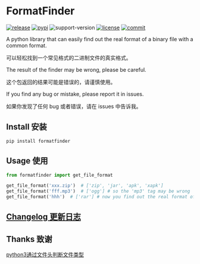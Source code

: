# FormatFinder

[![release](https://github.com/AkagiYui/FormatFinder/workflows/release/badge.svg)](https://github.com/AkagiYui/FormatFinder/actions?query=workflow%3Arelease)  [![pypi](https://img.shields.io/pypi/v/FormatFinder.svg)](https://pypi.org/project/formatfinder/) ![support-version](https://img.shields.io/pypi/pyversions/formatfinder)  [![license](https://img.shields.io/github/license/AkagiYui/FormatFinder)](https://github.com/AkagiYui/FormatFinder/blob/master/LICENSE)  [![commit](https://img.shields.io/github/last-commit/AkagiYui/FormatFinder)](https://github.com/AkagiYui/FormatFinder/commits/master)

A python library that can easily find out the real format of a binary file with a common format.

可以轻松找到一个常见格式的二进制文件的真实格式。

The result of the finder may be wrong, please be careful.

这个包返回的结果可能是错误的，请谨慎使用。

If you find any bug or mistake, please report it in issues.

如果你发现了任何 bug 或者错误，请在 issues 中告诉我。

## Install 安装

```shell
pip install formatfinder
```

## Usage 使用

```python
from formatfinder import get_file_format

get_file_format('xxx.zip')  # ['zip', 'jar', 'apk', 'xapk']
get_file_format('fff.mp3')  # ['ogg'] # so the 'mp3' tag may be wrong
get_file_format('hhh')  # ['rar'] # now you find out the real format of the file with no extension name
```

## [Changelog 更新日志](https://github.com/AkagiYui/FormatFinder/blob/master/Changelog.md)

## Thanks 致谢

[python3通过文件头判断文件类型](https://blog.csdn.net/privateobject/article/details/78069500)
